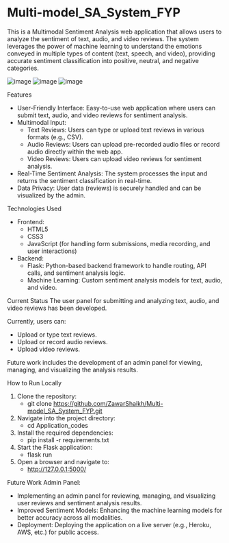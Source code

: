 # Multi-model_SA_System_FYP

This is a Multimodal Sentiment Analysis web application that allows users to analyze the sentiment of text, audio, and video reviews. The system leverages the power of machine learning to understand the emotions conveyed in multiple types of content (text, speech, and video), providing accurate sentiment classification into positive, neutral, and negative categories.

![image](https://github.com/user-attachments/assets/06183967-264d-40ca-b331-56c5458ba57a)
![image](https://github.com/user-attachments/assets/526b7a72-8c80-4584-a3e2-066044af6299)
![image](https://github.com/user-attachments/assets/0f88e2df-6fbd-4b5a-b222-d0c8e0d1f473)


Features
 - User-Friendly Interface: Easy-to-use web application where users can submit text, audio, and video reviews for sentiment analysis.
 - Multimodal Input:
    - Text Reviews: Users can type or upload text reviews in various formats (e.g., CSV).
    - Audio Reviews: Users can upload pre-recorded audio files or record audio directly within the web app.
    - Video Reviews: Users can upload video reviews for sentiment analysis.
 - Real-Time Sentiment Analysis: The system processes the input and returns the sentiment classification in real-time.
 - Data Privacy: User data (reviews) is securely handled and can be visualized by the admin.

Technologies Used
 - Frontend:
    - HTML5
    - CSS3
    - JavaScript (for handling form submissions, media recording, and user interactions)
 - Backend:
    - Flask: Python-based backend framework to handle routing, API calls, and sentiment analysis logic.
    - Machine Learning: Custom sentiment analysis models for text, audio, and video.

Current Status
The user panel for submitting and analyzing text, audio, and video reviews has been developed. 

Currently, users can:
 - Upload or type text reviews.
 - Upload or record audio reviews.
 - Upload video reviews.

Future work includes the development of an admin panel for viewing, managing, and visualizing the analysis results.


How to Run Locally
1. Clone the repository:
   - git clone https://github.com/ZawarShaikh/Multi-model_SA_System_FYP.git
2. Navigate into the project directory:
   - cd Application_codes
3. Install the required dependencies:
   - pip install -r requirements.txt
4. Start the Flask application:
   - flask run
5. Open a browser and navigate to:
   - http://127.0.0.1:5000/


Future Work
Admin Panel: 
- Implementing an admin panel for reviewing, managing, and visualizing user reviews and sentiment analysis results.
- Improved Sentiment Models: Enhancing the machine learning models for better accuracy across all modalities.
- Deployment: Deploying the application on a live server (e.g., Heroku, AWS, etc.) for public access.
